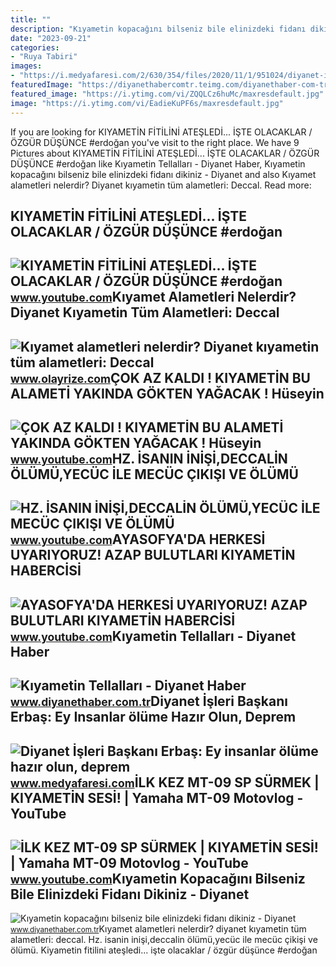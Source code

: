 ```yaml
---
title: ""
description: "Kıyametin kopacağını bilseniz bile elinizdeki fidanı dikiniz"
date: "2023-09-21"
categories:
- "Ruya Tabiri"
images:
- "https://i.medyafaresi.com/2/630/354/files/2020/11/1/951024/diyanet-isleri-baskani-erbas-ey-insanlar-olume-hazir-olun-deprem-kiyametin-alistirmasidir_j9rY.jpg"
featuredImage: "https://diyanethabercomtr.teimg.com/diyanethaber-com-tr/images/haberler/2018/12/kiyametin_tellallari_h2950_ff05b.jpg"
featured_image: "https://i.ytimg.com/vi/ZQQLCz6huMc/maxresdefault.jpg"
image: "https://i.ytimg.com/vi/EadieKuPF6s/maxresdefault.jpg"
---
```


If you are looking for KIYAMETİN FİTİLİNİ ATEŞLEDİ... İŞTE OLACAKLAR / ÖZGÜR DÜŞÜNCE #erdoğan you've visit to the right place. We have 9 Pictures about KIYAMETİN FİTİLİNİ ATEŞLEDİ... İŞTE OLACAKLAR / ÖZGÜR DÜŞÜNCE #erdoğan like Kıyametin Tellalları - Diyanet Haber, Kıyametin kopacağını bilseniz bile elinizdeki fidanı dikiniz - Diyanet and also Kıyamet alametleri nelerdir? Diyanet kıyametin tüm alametleri: Deccal. Read more:

KIYAMETİN FİTİLİNİ ATEŞLEDİ... İŞTE OLACAKLAR / ÖZGÜR DÜŞÜNCE #erdoğan
----------------------------------------------------------------------

 ![KIYAMETİN FİTİLİNİ ATEŞLEDİ... İŞTE OLACAKLAR / ÖZGÜR DÜŞÜNCE #erdoğan](https://i.ytimg.com/vi/TzABVFja78g/maxresdefault.jpg) <small>www.youtube.com</small>Kıyamet Alametleri Nelerdir? Diyanet Kıyametin Tüm Alametleri: Deccal
---------------------------------------------------------------------

 ![Kıyamet alametleri nelerdir? Diyanet kıyametin tüm alametleri: Deccal](https://www.olayrize.com/resimler/arsiv/20230221-kiyamet-alametleri-nelerdir-diyanet-kiyametin-tum-alametleri-deccal-mehdi-deprem-314811-15286b8ca179da280234.webp) <small>www.olayrize.com</small>ÇOK AZ KALDI ! KIYAMETİN BU ALAMETİ YAKINDA GÖKTEN YAĞACAK ! Hüseyin
--------------------------------------------------------------------

 ![ÇOK AZ KALDI ! KIYAMETİN BU ALAMETİ YAKINDA GÖKTEN YAĞACAK ! Hüseyin](https://i.ytimg.com/vi/VFM8K0UKE_A/maxresdefault.jpg) <small>www.youtube.com</small>HZ. İSANIN İNİŞİ,DECCALİN ÖLÜMÜ,YECÜC İLE MECÜC ÇIKIŞI VE ÖLÜMÜ
---------------------------------------------------------------

 ![HZ. İSANIN İNİŞİ,DECCALİN ÖLÜMÜ,YECÜC İLE MECÜC ÇIKIŞI VE ÖLÜMÜ](https://i.ytimg.com/vi/ZQQLCz6huMc/maxresdefault.jpg) <small>www.youtube.com</small>AYASOFYA'DA HERKESİ UYARIYORUZ! AZAP BULUTLARI KIYAMETİN HABERCİSİ
------------------------------------------------------------------

 ![AYASOFYA'DA HERKESİ UYARIYORUZ! AZAP BULUTLARI KIYAMETİN HABERCİSİ](https://i.ytimg.com/vi/EadieKuPF6s/maxresdefault.jpg) <small>www.youtube.com</small>Kıyametin Tellalları - Diyanet Haber
------------------------------------

 ![Kıyametin Tellalları - Diyanet Haber](https://diyanethabercomtr.teimg.com/diyanethaber-com-tr/images/haberler/2018/12/kiyametin_tellallari_h2950_ff05b.jpg) <small>www.diyanethaber.com.tr</small>Diyanet İşleri Başkanı Erbaş: Ey Insanlar ölüme Hazır Olun, Deprem
------------------------------------------------------------------

 ![Diyanet İşleri Başkanı Erbaş: Ey insanlar ölüme hazır olun, deprem](https://i.medyafaresi.com/2/630/354/files/2020/11/1/951024/diyanet-isleri-baskani-erbas-ey-insanlar-olume-hazir-olun-deprem-kiyametin-alistirmasidir_j9rY.jpg) <small>www.medyafaresi.com</small>İLK KEZ MT-09 SP SÜRMEK | KIYAMETİN SESİ! | Yamaha MT-09 Motovlog - YouTube
---------------------------------------------------------------------------

 ![İLK KEZ MT-09 SP SÜRMEK | KIYAMETİN SESİ! | Yamaha MT-09 Motovlog - YouTube](https://i.ytimg.com/vi/QWC1xwf4yAk/maxresdefault.jpg) <small>www.youtube.com</small>Kıyametin Kopacağını Bilseniz Bile Elinizdeki Fidanı Dikiniz - Diyanet
----------------------------------------------------------------------

 ![Kıyametin kopacağını bilseniz bile elinizdeki fidanı dikiniz - Diyanet](https://diyanethabercomtr.teimg.com/crop/1280x720/diyanethaber-com-tr/images/haberler/2020/11/kiyametin_kopacagini_bilseniz_bile_elinizdeki_fidani_dikiniz_h12685_2e421.jpg) <small>www.diyanethaber.com.tr</small>Kıyamet alametleri nelerdir? diyanet kıyametin tüm alametleri: deccal. Hz. i̇sanin i̇ni̇şi̇,deccali̇n ölümü,yecüc i̇le mecüc çikişi ve ölümü. Kiyameti̇n fi̇ti̇li̇ni̇ ateşledi̇... i̇şte olacaklar / özgür düşünce #erdoğan
